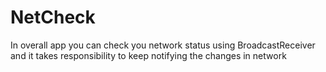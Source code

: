 # NetCheck

In overall app you can check you network status using BroadcastReceiver and it takes responsibility to keep notifying the changes in network 
